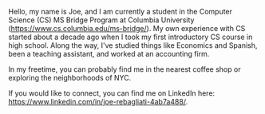 Hello, my name is Joe, and I am currently a student in the Computer Science (CS) MS Bridge Program at Columbia University (https://www.cs.columbia.edu/ms-bridge/). 
My own experience with CS started about a decade ago when I took my first introductory CS course in high school. 
Along the way, I've studied things like Economics and Spanish, been a teaching assistant, and worked at an accounting firm. 

In my freetime, you can probably find me in the nearest coffee shop or exploring the neighborhoods of NYC. 

If you would like to connect, you can find me on LinkedIn here: https://www.linkedin.com/in/joe-rebagliati-4ab7a488/.  
